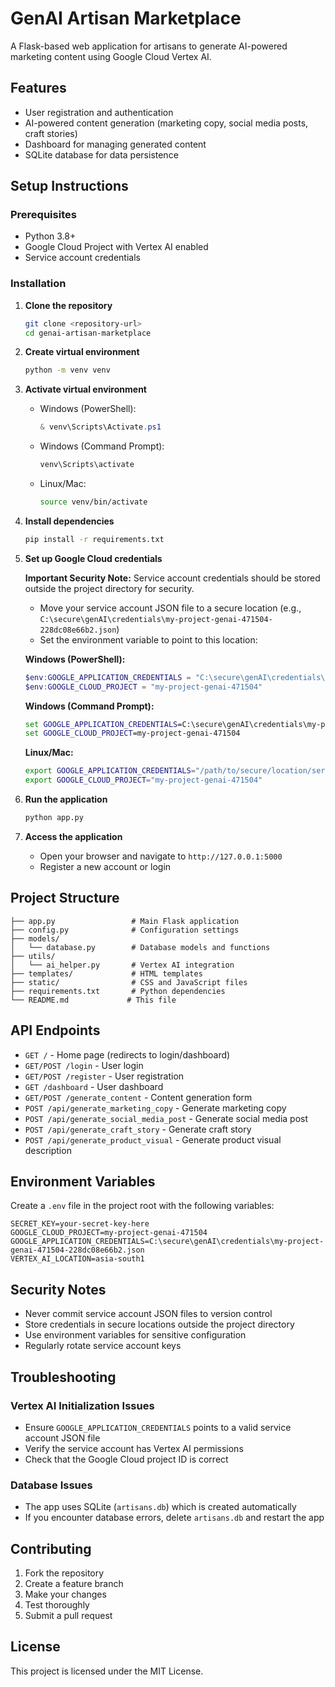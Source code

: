 # GenAI Artisan Marketplace

A Flask-based web application for artisans to generate AI-powered marketing content using Google Cloud Vertex AI.

## Features

- User registration and authentication
- AI-powered content generation (marketing copy, social media posts, craft stories)
- Dashboard for managing generated content
- SQLite database for data persistence

## Setup Instructions

### Prerequisites

- Python 3.8+
- Google Cloud Project with Vertex AI enabled
- Service account credentials

### Installation

1. **Clone the repository**
   ```bash
   git clone <repository-url>
   cd genai-artisan-marketplace
   ```

2. **Create virtual environment**
   ```bash
   python -m venv venv
   ```

3. **Activate virtual environment**
   - Windows (PowerShell):
     ```powershell
     & venv\Scripts\Activate.ps1
     ```
   - Windows (Command Prompt):
     ```cmd
     venv\Scripts\activate
     ```
   - Linux/Mac:
     ```bash
     source venv/bin/activate
     ```

4. **Install dependencies**
   ```bash
   pip install -r requirements.txt
   ```

5. **Set up Google Cloud credentials**

   **Important Security Note:** Service account credentials should be stored outside the project directory for security.

   - Move your service account JSON file to a secure location (e.g., `C:\secure\genAI\credentials\my-project-genai-471504-228dc08e66b2.json`)
   - Set the environment variable to point to this location:

   **Windows (PowerShell):**
   ```powershell
   $env:GOOGLE_APPLICATION_CREDENTIALS = "C:\secure\genAI\credentials\my-project-genai-471504-228dc08e66b2.json"
   $env:GOOGLE_CLOUD_PROJECT = "my-project-genai-471504"
   ```

   **Windows (Command Prompt):**
   ```cmd
   set GOOGLE_APPLICATION_CREDENTIALS=C:\secure\genAI\credentials\my-project-genai-471504-228dc08e66b2.json
   set GOOGLE_CLOUD_PROJECT=my-project-genai-471504
   ```

   **Linux/Mac:**
   ```bash
   export GOOGLE_APPLICATION_CREDENTIALS="/path/to/secure/location/service-account.json"
   export GOOGLE_CLOUD_PROJECT="my-project-genai-471504"
   ```

6. **Run the application**
   ```bash
   python app.py
   ```

7. **Access the application**
   - Open your browser and navigate to `http://127.0.0.1:5000`
   - Register a new account or login

## Project Structure

```
├── app.py                 # Main Flask application
├── config.py              # Configuration settings
├── models/
│   └── database.py        # Database models and functions
├── utils/
│   └── ai_helper.py       # Vertex AI integration
├── templates/             # HTML templates
├── static/                # CSS and JavaScript files
├── requirements.txt       # Python dependencies
└── README.md             # This file
```

## API Endpoints

- `GET /` - Home page (redirects to login/dashboard)
- `GET/POST /login` - User login
- `GET/POST /register` - User registration
- `GET /dashboard` - User dashboard
- `GET/POST /generate_content` - Content generation form
- `POST /api/generate_marketing_copy` - Generate marketing copy
- `POST /api/generate_social_media_post` - Generate social media post
- `POST /api/generate_craft_story` - Generate craft story
- `POST /api/generate_product_visual` - Generate product visual description

## Environment Variables

Create a `.env` file in the project root with the following variables:

```env
SECRET_KEY=your-secret-key-here
GOOGLE_CLOUD_PROJECT=my-project-genai-471504
GOOGLE_APPLICATION_CREDENTIALS=C:\secure\genAI\credentials\my-project-genai-471504-228dc08e66b2.json
VERTEX_AI_LOCATION=asia-south1
```

## Security Notes

- Never commit service account JSON files to version control
- Store credentials in secure locations outside the project directory
- Use environment variables for sensitive configuration
- Regularly rotate service account keys

## Troubleshooting

### Vertex AI Initialization Issues
- Ensure `GOOGLE_APPLICATION_CREDENTIALS` points to a valid service account JSON file
- Verify the service account has Vertex AI permissions
- Check that the Google Cloud project ID is correct

### Database Issues
- The app uses SQLite (`artisans.db`) which is created automatically
- If you encounter database errors, delete `artisans.db` and restart the app

## Contributing

1. Fork the repository
2. Create a feature branch
3. Make your changes
4. Test thoroughly
5. Submit a pull request

## License

This project is licensed under the MIT License.
